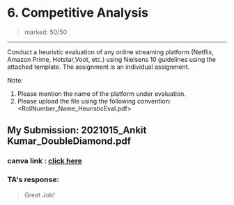 # 6. Competitive Analysis
> marked: 50/50
---
Conduct a heuristic evaluation of any online streaming platform (Netflix, Amazon Prime, Hotstar,Voot, etc.) using Nielsens 10 guidelines using the attached template. The assignment is an individual assignment. 

Note: 
1. Please mention the name of the platform under evaluation.
2. Please upload the file using the following convention: <RollNumber_Name_HeuristicEval.pdf>


## My Submission: 2021015_Ankit Kumar_DoubleDiamond.pdf   


### canva link : [click here](https://www.canva.com/design/DAFW7OELt2E/3MXjQH0228elpISuMBP35A/view?utm_content=DAFW7OELt2E&utm_campaign=designshare&utm_medium=link&utm_source=homepage_design_menu)  

### TA's response:
> Great Job!
